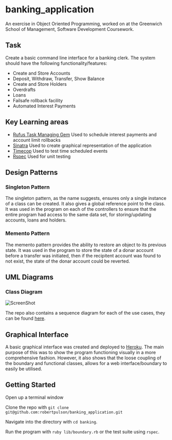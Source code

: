 # banking_application

An exercise in Object Oriented Programming, worked on at the Greenwich School of Management, Software Development Coursework. 

## Task
Create a basic command line interface for a banking clerk. The system should have the following functionality/features:
* Create and Store Accounts
* Deposit, Withdraw, Transfer, Show Balance
* Create and Store Holders
* Overdrafts
* Loans
* Failsafe rollback facility
* Automated Interest Payments

## Key Learning areas
* [Rufus Task Managing Gem](https://github.com/jmettraux/rufus-scheduler)
  Used to schedule interest payments and account limit rollbacks
* [Sinatra](https://github.com/sinatra/sinatra)
  Used to create graphical representation of the application
* [Timecop](https://github.com/travisjeffery/timecop)
  Used to test time scheduled events
* [Rspec](https://github.com/rspec/rspec)
  Used for unit testing

## Design Patterns

### Singleton Pattern
The singleton pattern, as the name suggests, ensures only a single instance of a class can be created. It also gives a global reference point to the class.
It was used in the program on each of the controllers to ensure that the entire program had access to the same data set, for storing/updating accounts, loans and holders.

### Memento Pattern
The memento pattern provides the ability to restore an object to its previous state.
It was used in the program to store the state of a donar account before a transfer was initiated, then if the recipitent account was found to not exist, the state of the donar account could be reverted.

## UML Diagrams

### Class Diagram
![ScreenShot](https://github.com/robertpulson/banking_application/blob/master/screenshots/Main.png)

The repo also contains a sequence diagram for each of the use cases, they can be found [here](https://github.com/robertpulson/banking_application/tree/master/screenshots).

## Graphical Interface
A basic graphical interface was created and deployed to [Heroku](https://greenwich-banking.herokuapp.com). The main purpose of this was to show the program functioning visually in a more comprehensive fashion. However, it also shows that the loose coupling of the boundary and functional classes, allows for a web interface/boundary to easily be utilised.

## Getting Started

Open up a terminal window

Clone the repo with `git clone git@github.com:robertpulson/banking_application.git`

Navigate into the directory with `cd banking`.

Run the program with `ruby lib/boundary.rb` or the test suite using `rspec`.

